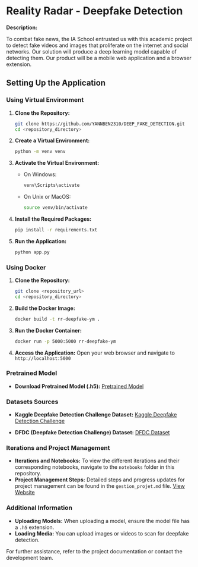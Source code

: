 
# Reality Radar - Deepfake Detection

**Description:**

To combat fake news, the IA School entrusted us with this academic project to detect fake videos and images that proliferate on the internet and social networks. Our solution will produce a deep learning model capable of detecting them. Our product will be a mobile web application and a browser extension.

## Setting Up the Application

### Using Virtual Environment

1. **Clone the Repository:**
   ```sh
   git clone https://github.com/YANNBEN2310/DEEP_FAKE_DETECTION.git
   cd <repository_directory>
   ```

2. **Create a Virtual Environment:**
   ```sh
   python -m venv venv
   ```

3. **Activate the Virtual Environment:**
   - On Windows:
     ```sh
     venv\Scripts\activate
     ```
   - On Unix or MacOS:
     ```sh
     source venv/bin/activate
     ```

4. **Install the Required Packages:**
   ```sh
   pip install -r requirements.txt
   ```

5. **Run the Application:**
   ```sh
   python app.py
   ```

### Using Docker

1. **Clone the Repository:**
   ```sh
   git clone <repository_url>
   cd <repository_directory>
   ```

2. **Build the Docker Image:**
   ```sh
   docker build -t rr-deepfake-ym .
   ```

3. **Run the Docker Container:**
   ```sh
   docker run -p 5000:5000 rr-deepfake-ym
   ```

4. **Access the Application:**
   Open your web browser and navigate to `http://localhost:5000`

### Pretrained Model

- **Download Pretrained Model (.h5):** [Pretrained Model](https://drive.google.com/file/d/1SQrQZTjz419Ejp7qJiREV4g3UYKSk9T7/view)

### Datasets Sources

- **Kaggle Deepfake Detection Challenge Dataset:**
  [Kaggle Deepfake Detection Challenge](https://www.kaggle.com/c/deepfake-detection-challenge)

- **DFDC (Deepfake Detection Challenge) Dataset:**
  [DFDC Dataset](https://www.kaggle.com/datasets/aleksandrpikul222/dfdcdfdc)

### Iterations and Project Management

- **Iterations and Notebooks:** To view the different iterations and their corresponding notebooks, navigate to the `notebooks` folder in this repository.
- **Project Management Steps:** Detailed steps and progress updates for project management can be found in the `gestion_projet.md` file. [View Website](https://ssymm-forest-fire-29777b5a1737.herokuapp.com/)

### Additional Information

- **Uploading Models:** When uploading a model, ensure the model file has a `.h5` extension.
- **Loading Media:** You can upload images or videos to scan for deepfake detection.

For further assistance, refer to the project documentation or contact the development team.
